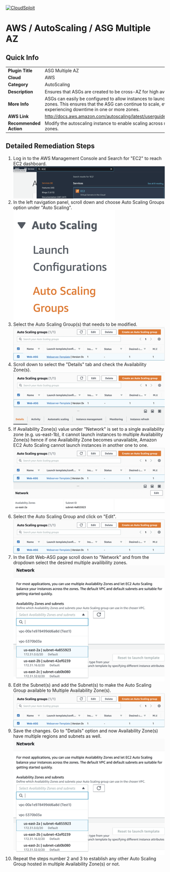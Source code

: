 [![CloudSploit](https://cloudsploit.com/img/logo-new-big-text-100.png "CloudSploit")](https://cloudsploit.com)

# AWS / AutoScaling / ASG Multiple AZ

## Quick Info

| | |
|-|-|
| **Plugin Title** | ASG Multiple AZ |
| **Cloud** | AWS |
| **Category** | AutoScaling |
| **Description** | Ensures that ASGs are created to be cross-AZ for high availability. |
| **More Info** | ASGs can easily be configured to allow instances to launch in multiple availability zones. This ensures that the ASG can continue to scale, even when AWS is experiencing downtime in one or more zones. |
| **AWS Link** | http://docs.aws.amazon.com/autoscaling/latest/userguide/AutoScalingGroup.html |
| **Recommended Action** | Modify the autoscaling instance to enable scaling across multiple availability zones. |

## Detailed Remediation Steps
1. Log in to the AWS Management Console and Search for "EC2" to reach EC2 dashboard.</br><img src="/resources/aws/autoscaling/asg-multiple-az/step1.png"/>
2. In the left navigation panel, scroll down and choose Auto Scaling Groups option under "Auto Scaling".</br> <img src="/resources/aws/autoscaling/asg-multiple-az/step2.png"/>
3. Select the Auto Scaling Group(s) that needs to be modified.</br> <img src="/resources/aws/autoscaling/asg-multiple-az/step3.png"/>
4. Scroll down to select the "Details" tab and check the Availability Zone(s). </br> <img src="/resources/aws/autoscaling/asg-multiple-az/step4.png"/>
5. If Availability Zone(s) value under "Network" is set to a single availability zone (e.g. us-east-1b), it cannot launch instances to multiple Availability Zone(s) hence if one Availability Zone becomes unavailable, Amazon EC2 Auto Scaling cannot launch instances in another one to one.</br><img src="/resources/aws/autoscaling/asg-multiple-az/step5.png"/>
6. Select the Auto Scaling Group and click on "Edit".</br><img src="/resources/aws/autoscaling/asg-multiple-az/step6.png"/>
7. In the Edit Web-ASG page  scroll down to "Network" and from the dropdown select the desired multiple availibility zones.</br><img src="/resources/aws/autoscaling/asg-multiple-az/step7.png"/>
8. Edit the Subnet(s) and add the Subnet(s) to make the Auto Scaling Group available to Multiple Availability Zone(s).</br><img src="/resources/aws/autoscaling/asg-multiple-az/step6.png"/>
9. Save the changes. Go to "Details" option and now Availability Zone(s) have multiple regions and subnets as well.</br><img src="/resources/aws/autoscaling/asg-multiple-az/step7.png"/>
10. Repeat the steps number 2 and 3 to establish any other Auto Scaling Group hosted in multiple Availability Zone(s) or not. 
